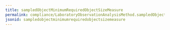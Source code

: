 ```yaml
---
title: sampledObjectMinimumRequiredObjectSizeMeasure
permalink: compliance/LaboratoryObservationAnalysisMethod.sampledObjectMinimumRequiredObjectSizeMeasure.html
jsonid: sampledobjectminimumrequiredobjectsizemeasure
---
```

